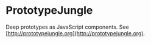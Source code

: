 PrototypeJungle
===============

Deep prototypes as JavaScript components. See
[http://prototypejungle.org](http://prototypejungle.org).

